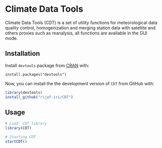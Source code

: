 # Climate Data Tools

Climate Data Tools (CDT) is a  set of utility functions for meteorological data quality control, homogenization and merging station data with satellite and others proxies such as reanalysis, all functions are available in the GUI mode.

## Installation

Install `devtools` package from [CRAN](https://CRAN.R-project.org) with:

```
install.packages("devtools")
```

Now, you can install the the development version of `CDT` from GitHub with:

``` r
library(devtools)
install_github("rijaf-iri/CDT")
```

## Usage

``` r
# Load  CDT library
library(CDT)

# Starting CDT
startCDT()
```
